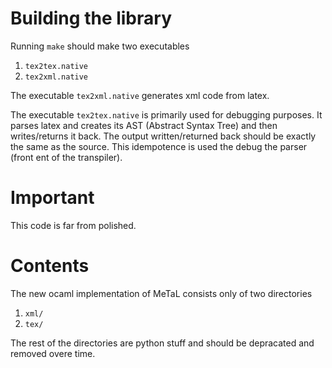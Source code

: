 # Building the library
Running  `make` should make two executables
1. `tex2tex.native`
2. `tex2xml.native`

The executable `tex2xml.native` generates xml code from latex.  

The executable `tex2tex.native` is primarily used for debugging purposes.  It parses latex and creates its AST (Abstract Syntax Tree) and then writes/returns it back.  The output written/returned back should be exactly the same as the source.  This idempotence is used the debug the parser (front ent of the transpiler).


# Important 
This code is far from polished. 


# Contents
The new ocaml implementation of MeTaL consists only of two directories
 
1. `xml/`
2. `tex/`

The rest of the directories are python stuff and should be depracated and removed overe time.
